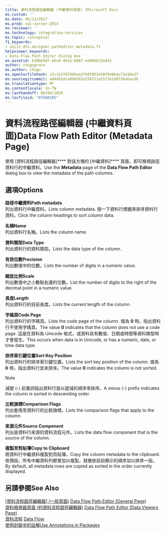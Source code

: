 ```yaml
---
title: 資料流程路徑編輯器 (中繼資料頁面) |Microsoft Docs
ms.custom: ''
ms.date: 06/13/2017
ms.prod: sql-server-2014
ms.reviewer: ''
ms.technology: integration-services
ms.topic: conceptual
f1_keywords:
- sql12.dts.designer.patheditor.metadata.f1
helpviewer_keywords:
- Data Flow Path Editor dialog box
ms.assetid: b30bb9d7-ebc0-4b1a-8d0f-ee006b32e841
author: chugugrace
ms.author: chugu
ms.openlocfilehash: c2c314707d8baa2fb0f853438f6486acf2a10a37
ms.sourcegitcommit: ad4d92dce894592a259721a1571b1d8736abacdb
ms.translationtype: MT
ms.contentlocale: zh-TW
ms.lasthandoff: 08/04/2020
ms.locfileid: "87688105"
---
```

# <a name="data-flow-path-editor-metadata-page"></a><span data-ttu-id="5db0e-102">資料流程路徑編輯器 (中繼資料頁面)</span><span class="sxs-lookup"><span data-stu-id="5db0e-102">Data Flow Path Editor (Metadata Page)</span></span>
  <span data-ttu-id="5db0e-103">使用 [資料流程路徑編輯器]\*\*\*\* 對話方塊的 [中繼資料]\*\*\*\* 頁面，即可檢視路徑資料行的中繼資料。</span><span class="sxs-lookup"><span data-stu-id="5db0e-103">Use the **Metadata** page of the **Data Flow Path Editor** dialog box to view the metadata of the path columns.</span></span>  
  
## <a name="options"></a><span data-ttu-id="5db0e-104">選項</span><span class="sxs-lookup"><span data-stu-id="5db0e-104">Options</span></span>  
 <span data-ttu-id="5db0e-105">**路徑中繼資料**</span><span class="sxs-lookup"><span data-stu-id="5db0e-105">**Path metadata**</span></span>  
 <span data-ttu-id="5db0e-106">列出資料行中繼資料。</span><span class="sxs-lookup"><span data-stu-id="5db0e-106">Lists column metadata.</span></span> <span data-ttu-id="5db0e-107">按一下資料行標題來排序資料行資料。</span><span class="sxs-lookup"><span data-stu-id="5db0e-107">Click the column headings to sort column data.</span></span>  
  
 <span data-ttu-id="5db0e-108">**名稱**</span><span class="sxs-lookup"><span data-stu-id="5db0e-108">**Name**</span></span>  
 <span data-ttu-id="5db0e-109">列出資料行名稱。</span><span class="sxs-lookup"><span data-stu-id="5db0e-109">Lists the column name.</span></span>  
  
 <span data-ttu-id="5db0e-110">**資料類型**</span><span class="sxs-lookup"><span data-stu-id="5db0e-110">**Data Type**</span></span>  
 <span data-ttu-id="5db0e-111">列出資料行的資料類型。</span><span class="sxs-lookup"><span data-stu-id="5db0e-111">Lists the data type of the column.</span></span>  
  
 <span data-ttu-id="5db0e-112">**有效位數**</span><span class="sxs-lookup"><span data-stu-id="5db0e-112">**Precision**</span></span>  
 <span data-ttu-id="5db0e-113">列出數值中的位數。</span><span class="sxs-lookup"><span data-stu-id="5db0e-113">Lists the number of digits in a numeric value.</span></span>  
  
 <span data-ttu-id="5db0e-114">**縮放比例**</span><span class="sxs-lookup"><span data-stu-id="5db0e-114">**Scale**</span></span>  
 <span data-ttu-id="5db0e-115">列出數值中之小數點右邊的位數。</span><span class="sxs-lookup"><span data-stu-id="5db0e-115">List the number of digits to the right of the decimal point in a numeric value.</span></span>  
  
 <span data-ttu-id="5db0e-116">**長度**</span><span class="sxs-lookup"><span data-stu-id="5db0e-116">**Length**</span></span>  
 <span data-ttu-id="5db0e-117">列出資料行的目前長度。</span><span class="sxs-lookup"><span data-stu-id="5db0e-117">Lists the current length of the column.</span></span>  
  
 <span data-ttu-id="5db0e-118">**字碼頁**</span><span class="sxs-lookup"><span data-stu-id="5db0e-118">**Code Page**</span></span>  
 <span data-ttu-id="5db0e-119">列出資料行的字碼頁。</span><span class="sxs-lookup"><span data-stu-id="5db0e-119">Lists the code page of the column.</span></span> <span data-ttu-id="5db0e-120">值為 **0** 時，指出資料行不使用字碼頁。</span><span class="sxs-lookup"><span data-stu-id="5db0e-120">The value **0** indicates that the column does not use a code page.</span></span> <span data-ttu-id="5db0e-121">這是在資料為 Unicode 格式，或資料具有數值、日期或時間等資料類型時才會發生。</span><span class="sxs-lookup"><span data-stu-id="5db0e-121">This occurs when data is in Unicode, or has a numeric, date, or time data type.</span></span>  
  
 <span data-ttu-id="5db0e-122">**排序索引鍵位置**</span><span class="sxs-lookup"><span data-stu-id="5db0e-122">**Sort Key Position**</span></span>  
 <span data-ttu-id="5db0e-123">列出資料行的排序索引鍵位置。</span><span class="sxs-lookup"><span data-stu-id="5db0e-123">Lists the sort key position of the column.</span></span> <span data-ttu-id="5db0e-124">值為 **0** 時，指出資料行並未排序。</span><span class="sxs-lookup"><span data-stu-id="5db0e-124">The value **0** indicates the column is not sorted.</span></span>  
  
> [!NOTE]  
>  <span data-ttu-id="5db0e-125">減號 (-) 前置詞指出資料行是以遞減的順序來排序。</span><span class="sxs-lookup"><span data-stu-id="5db0e-125">A minus (-) prefix indicates the column is sorted in descending order.</span></span>  
  
 <span data-ttu-id="5db0e-126">**比較旗標**</span><span class="sxs-lookup"><span data-stu-id="5db0e-126">**Comparison Flags**</span></span>  
 <span data-ttu-id="5db0e-127">列出套用至資料行的比較旗標。</span><span class="sxs-lookup"><span data-stu-id="5db0e-127">Lists the comparison flags that apply to the column.</span></span>  
  
 <span data-ttu-id="5db0e-128">**來源元件**</span><span class="sxs-lookup"><span data-stu-id="5db0e-128">**Source Component**</span></span>  
 <span data-ttu-id="5db0e-129">列出是資料行來源的資料流程元件。</span><span class="sxs-lookup"><span data-stu-id="5db0e-129">Lists the data flow component that is the source of the column.</span></span>  
  
 <span data-ttu-id="5db0e-130">**複製至剪貼簿**</span><span class="sxs-lookup"><span data-stu-id="5db0e-130">**Copy to Clipboard**</span></span>  
 <span data-ttu-id="5db0e-131">將資料行中繼資料複製到剪貼簿。</span><span class="sxs-lookup"><span data-stu-id="5db0e-131">Copy the column metadata to the clipboard.</span></span> <span data-ttu-id="5db0e-132">依預設，所有中繼資料列都會加以複製，就像依目前顯示的順序加以排序一般。</span><span class="sxs-lookup"><span data-stu-id="5db0e-132">By default, all metadata rows are copied as sorted in the order currently displayed.</span></span>  
  
## <a name="see-also"></a><span data-ttu-id="5db0e-133">另請參閱</span><span class="sxs-lookup"><span data-stu-id="5db0e-133">See Also</span></span>  
 <span data-ttu-id="5db0e-134">[[資料流程路徑編輯器] &#40;一般頁面&#41;](general-page-of-integration-services-designers-options.md) </span><span class="sxs-lookup"><span data-stu-id="5db0e-134">[Data Flow Path Editor &#40;General Page&#41;](general-page-of-integration-services-designers-options.md) </span></span>  
 <span data-ttu-id="5db0e-135">[資料檢視器頁面 &#40;的資料流程路徑編輯器&#41;](../../2014/integration-services/data-flow-path-editor-data-viewers-page.md) </span><span class="sxs-lookup"><span data-stu-id="5db0e-135">[Data Flow Path Editor &#40;Data Viewers Page&#41;](../../2014/integration-services/data-flow-path-editor-data-viewers-page.md) </span></span>  
 <span data-ttu-id="5db0e-136">[資料流程](data-flow/data-flow.md) </span><span class="sxs-lookup"><span data-stu-id="5db0e-136">[Data Flow](data-flow/data-flow.md) </span></span>  
 [<span data-ttu-id="5db0e-137">使用封裝中的註解</span><span class="sxs-lookup"><span data-stu-id="5db0e-137">Use Annotations in Packages</span></span>](use-annotations-in-packages.md)  
  
  
